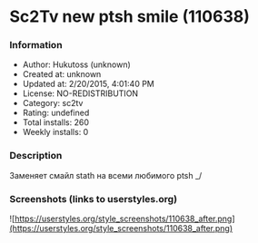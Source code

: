 # Sc2Tv new ptsh smile (110638)

### Information
- Author: Hukutoss (unknown)
- Created at: unknown
- Updated at: 2/20/2015, 4:01:40 PM
- License: NO-REDISTRIBUTION
- Category: sc2tv
- Rating: undefined
- Total installs: 260
- Weekly installs: 0


### Description
Заменяет смайл stath на всеми любимого ptsh _/


### Screenshots (links to userstyles.org)
![https://userstyles.org/style_screenshots/110638_after.png](https://userstyles.org/style_screenshots/110638_after.png)


